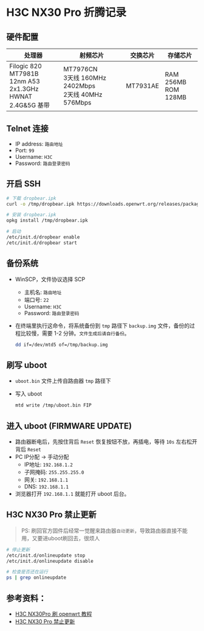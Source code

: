 # H3C NX30 Pro 折腾记录

## 硬件配置

| 处理器                                                             | 射频芯片                                                     | 交换芯片 | 存储芯片                 |
| ------------------------------------------------------------------ | ------------------------------------------------------------ | -------- | ------------------------ |
| Filogic 820 MT7981B <br> 12nm A53 2x1.3GHz <br> HWNAT 2.4G&5G 基带 | MT7976CN <br> 3天线 160MHz 2402Mbps <br> 2天线 40MHz 576Mbps | MT7931AE | RAM 256MB <br> ROM 128MB |

## Telnet 连接

- IP address: `路由地址`
- Port: `99`
- Username: `H3C`
- Password: `路由登录密码`

## 开启 SSH

```bash
# 下载 dropbear.ipk
curl -o /tmp/dropbear.ipk https://downloads.openwrt.org/releases/packages-19.07/aarch64_cortex-a53/base/dropbear_2019.78-2_aarch64_cortex-a53.ipk

# 安装 dropbear.ipk
opkg install /tmp/dropbear.ipk

# 启动
/etc/init.d/dropbear enable
/etc/init.d/dropbear start
```

## 备份系统

- WinSCP，文件协议选择 SCP
      
  - 主机名: `路由地址`
  - 端口号: `22`
  - Username: `H3C`
  - Password: `路由登录密码`
  
- 在终端里执行这命令，将系统备份到 `tmp` 路径下 `backup.img` 文件，备份的过程比较慢，需要 1-2 分钟。`文件生成后请自行备份`。

   ```bash
   dd if=/dev/mtd5 of=/tmp/backup.img
   ```

## 刷写 uboot

- `uboot.bin` 文件上传自路由器 `tmp` 路径下
  
- 写入 uboot

   ```bash
   mtd write /tmp/uboot.bin FIP
   ```

## 进入 uboot (FIRMWARE UPDATE)

   - 路由器断电后，先按住背后 `Reset` 恢复按钮不放，再插电，等待 `10s` 左右松开背后 `Reset`
   - PC IP分配 -> 手动分配
     - IP地址: `192.168.1.2`
     - 子网掩码: `255.255.255.0`
     - 网关: `192.168.1.1`
     - DNS: `192.168.1.1`
   - 浏览器打开 `192.168.1.1` 就能打开 uboot 后台。
  
## H3C NX30 Pro 禁止更新

> PS: 刷回官方固件后经常一觉醒来路由器`自动更新`，导致路由器直接不能用，又要进uboot刷回去，很烦人

```bash
# 停止更新
/etc/init.d/onlineupdate stop
/etc/init.d/onlineupdate disable

# 检查是否还在运行
ps | grep onlineupdate
```
  
## 参考资料：
- [H3C NX30Pro 刷 openwrt 教程](https://blog.qust.me/nx30pro)
- [H3C NX30 Pro 禁止更新](https://www.right.com.cn/forum/thread-8399149-1-1.html)
